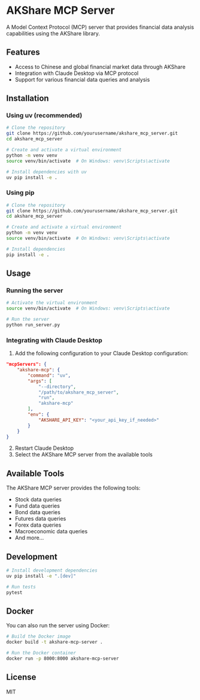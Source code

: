 # AKShare MCP Server

A Model Context Protocol (MCP) server that provides financial data analysis capabilities using the AKShare library.

## Features

- Access to Chinese and global financial market data through AKShare
- Integration with Claude Desktop via MCP protocol
- Support for various financial data queries and analysis

## Installation

### Using uv (recommended)

```bash
# Clone the repository
git clone https://github.com/yourusername/akshare_mcp_server.git
cd akshare_mcp_server

# Create and activate a virtual environment
python -m venv venv
source venv/bin/activate  # On Windows: venv\Scripts\activate

# Install dependencies with uv
uv pip install -e .
```

### Using pip

```bash
# Clone the repository
git clone https://github.com/yourusername/akshare_mcp_server.git
cd akshare_mcp_server

# Create and activate a virtual environment
python -m venv venv
source venv/bin/activate  # On Windows: venv\Scripts\activate

# Install dependencies
pip install -e .
```

## Usage

### Running the server

```bash
# Activate the virtual environment
source venv/bin/activate  # On Windows: venv\Scripts\activate

# Run the server
python run_server.py
```

### Integrating with Claude Desktop

1. Add the following configuration to your Claude Desktop configuration:

```json
"mcpServers": {
    "akshare-mcp": {
        "command": "uv",
        "args": [
            "--directory",
            "/path/to/akshare_mcp_server",
            "run",
            "akshare-mcp"
        ],
        "env": {
            "AKSHARE_API_KEY": "<your_api_key_if_needed>"
        }
    }
}
```

2. Restart Claude Desktop
3. Select the AKShare MCP server from the available tools

## Available Tools

The AKShare MCP server provides the following tools:

- Stock data queries
- Fund data queries
- Bond data queries
- Futures data queries
- Forex data queries
- Macroeconomic data queries
- And more...

## Development

```bash
# Install development dependencies
uv pip install -e ".[dev]"

# Run tests
pytest
```

## Docker

You can also run the server using Docker:

```bash
# Build the Docker image
docker build -t akshare-mcp-server .

# Run the Docker container
docker run -p 8000:8000 akshare-mcp-server
```

## License

MIT 